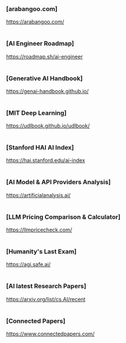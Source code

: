 ### [arabangoo.com]
https://arabangoo.com/
<br/><br/>
### [AI Engineer Roadmap]
https://roadmap.sh/ai-engineer 
<br/><br/>
### [Generative AI Handbook]
https://genai-handbook.github.io/   
<br/>
### [MIT Deep Learning]   
https://udlbook.github.io/udlbook/      
<br/>
### [Stanford HAI AI Index]
https://hai.stanford.edu/ai-index
<br/><br/>
### [AI Model & API Providers Analysis]   
https://artificialanalysis.ai/
<br/><br/>
### [LLM Pricing Comparison & Calculator]
https://llmpricecheck.com/
<br/><br/>
### [Humanity's Last Exam]
https://agi.safe.ai/
<br/><br/>
### [AI latest Research Papers]
https://arxiv.org/list/cs.AI/recent
<br/><br/>
### [Connected Papers]
https://www.connectedpapers.com/
